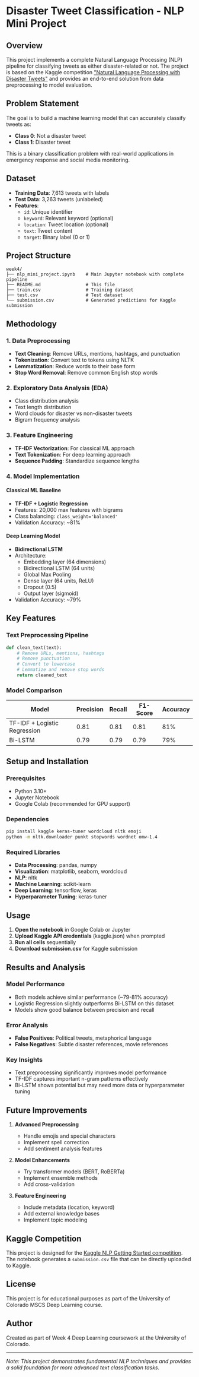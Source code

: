 # Disaster Tweet Classification - NLP Mini Project

## Overview

This project implements a complete Natural Language Processing (NLP) pipeline for classifying tweets as either disaster-related or not. The project is based on the Kaggle competition ["Natural Language Processing with Disaster Tweets"](https://www.kaggle.com/c/nlp-getting-started) and provides an end-to-end solution from data preprocessing to model evaluation.

## Problem Statement

The goal is to build a machine learning model that can accurately classify tweets as:
- **Class 0**: Not a disaster tweet
- **Class 1**: Disaster tweet

This is a binary classification problem with real-world applications in emergency response and social media monitoring.

## Dataset

- **Training Data**: 7,613 tweets with labels
- **Test Data**: 3,263 tweets (unlabeled)
- **Features**: 
  - `id`: Unique identifier
  - `keyword`: Relevant keyword (optional)
  - `location`: Tweet location (optional)
  - `text`: Tweet content
  - `target`: Binary label (0 or 1)

## Project Structure

```
week4/
├── nlp_mini_project.ipynb    # Main Jupyter notebook with complete pipeline
├── README.md                 # This file
├── train.csv                 # Training dataset
├── test.csv                  # Test dataset
└── submission.csv            # Generated predictions for Kaggle submission
```

## Methodology

### 1. Data Preprocessing
- **Text Cleaning**: Remove URLs, mentions, hashtags, and punctuation
- **Tokenization**: Convert text to tokens using NLTK
- **Lemmatization**: Reduce words to their base form
- **Stop Word Removal**: Remove common English stop words

### 2. Exploratory Data Analysis (EDA)
- Class distribution analysis
- Text length distribution
- Word clouds for disaster vs non-disaster tweets
- Bigram frequency analysis

### 3. Feature Engineering
- **TF-IDF Vectorization**: For classical ML approach
- **Text Tokenization**: For deep learning approach
- **Sequence Padding**: Standardize sequence lengths

### 4. Model Implementation

#### Classical ML Baseline
- **TF-IDF + Logistic Regression**
- Features: 20,000 max features with bigrams
- Class balancing: `class_weight='balanced'`
- Validation Accuracy: ~81%

#### Deep Learning Model
- **Bidirectional LSTM**
- Architecture:
  - Embedding layer (64 dimensions)
  - Bidirectional LSTM (64 units)
  - Global Max Pooling
  - Dense layer (64 units, ReLU)
  - Dropout (0.5)
  - Output layer (sigmoid)
- Validation Accuracy: ~79%

## Key Features

### Text Preprocessing Pipeline
```python
def clean_text(text):
    # Remove URLs, mentions, hashtags
    # Remove punctuation
    # Convert to lowercase
    # Lemmatize and remove stop words
    return cleaned_text
```

### Model Comparison
| Model | Precision | Recall | F1-Score | Accuracy |
|-------|-----------|--------|----------|----------|
| TF-IDF + Logistic Regression | 0.81 | 0.81 | 0.81 | 81% |
| Bi-LSTM | 0.79 | 0.79 | 0.79 | 79% |

## Setup and Installation

### Prerequisites
- Python 3.10+
- Jupyter Notebook
- Google Colab (recommended for GPU support)

### Dependencies
```bash
pip install kaggle keras-tuner wordcloud nltk emoji
python -m nltk.downloader punkt stopwords wordnet omw-1.4
```

### Required Libraries
- **Data Processing**: pandas, numpy
- **Visualization**: matplotlib, seaborn, wordcloud
- **NLP**: nltk
- **Machine Learning**: scikit-learn
- **Deep Learning**: tensorflow, keras
- **Hyperparameter Tuning**: keras-tuner

## Usage

1. **Open the notebook** in Google Colab or Jupyter
2. **Upload Kaggle API credentials** (kaggle.json) when prompted
3. **Run all cells** sequentially
4. **Download submission.csv** for Kaggle submission

## Results and Analysis

### Model Performance
- Both models achieve similar performance (~79-81% accuracy)
- Logistic Regression slightly outperforms Bi-LSTM on this dataset
- Models show good balance between precision and recall

### Error Analysis
- **False Positives**: Political tweets, metaphorical language
- **False Negatives**: Subtle disaster references, movie references

### Key Insights
- Text preprocessing significantly improves model performance
- TF-IDF captures important n-gram patterns effectively
- Bi-LSTM shows potential but may need more data or hyperparameter tuning

## Future Improvements

1. **Advanced Preprocessing**
   - Handle emojis and special characters
   - Implement spell correction
   - Add sentiment analysis features

2. **Model Enhancements**
   - Try transformer models (BERT, RoBERTa)
   - Implement ensemble methods
   - Add cross-validation

3. **Feature Engineering**
   - Include metadata (location, keyword)
   - Add external knowledge bases
   - Implement topic modeling

## Kaggle Competition

This project is designed for the [Kaggle NLP Getting Started competition](https://www.kaggle.com/c/nlp-getting-started). The notebook generates a `submission.csv` file that can be directly uploaded to Kaggle.

## License

This project is for educational purposes as part of the University of Colorado MSCS Deep Learning course.

## Author

Created as part of Week 4 Deep Learning coursework at the University of Colorado.

---

*Note: This project demonstrates fundamental NLP techniques and provides a solid foundation for more advanced text classification tasks.* 